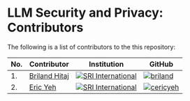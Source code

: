 # LLM Security and Privacy: Contributors

The following is a list of contributors to the this repository:

| No. | Contributor    | Institution | GitHub |
| --- | -------------- | ----------- | ------ |
| 1.  | [Briland Hitaj](https://sites.google.com/view/brilandhitaj)  | [![SRI International](https://img.shields.io/badge/SRI-International-blue?style=flat-square&labelColor=blue)](https://www.sri.com/) | [![briland](https://img.shields.io/badge/briland-gray?logo=github&logoColor=white&labelColor=black&link=https%3A%2F%2Fgithub.com%2Fbriland)](https://github.com/briland) |
| 2.  | [Eric Yeh](https://www.sri.com/bios/eric-yeh/)       | [![SRI International](https://img.shields.io/badge/SRI-International-blue?style=flat-square&labelColor=blue)](https://www.sri.com/) | [![cericyeh](https://img.shields.io/badge/cericyeh-gray?logo=github&logoColor=white&labelColor=black&link=https%3A%2F%2Fgithub.com%2Fcericyeh)](https://github.com/cericyeh) |
